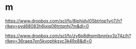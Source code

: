 # m

https://www.dropbox.com/scl/fo/8iphidvl05btrlop1yrj7/h?rlkey=pyd68083h6jxjq06tntqnhj7m&dl=0

https://www.dropbox.com/scl/fo/zy6p8dhpmlbnnlxv3z74z/h?rlkey=36raeq7on5kvophksyc3k49x8&dl=0
